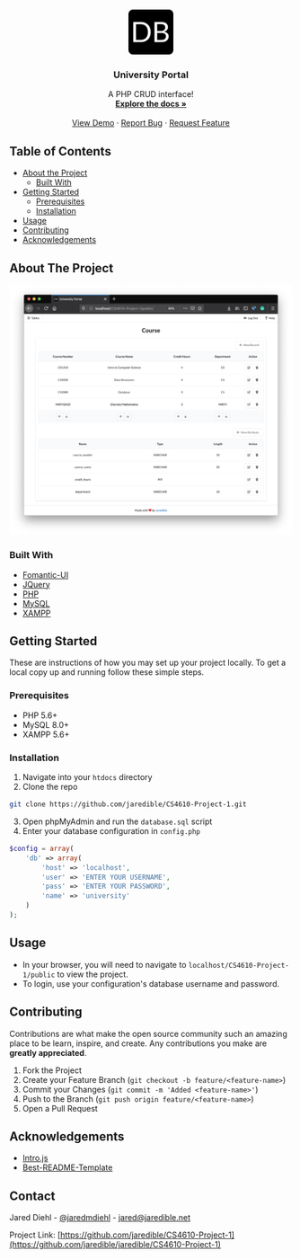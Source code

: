 <br>
<p align="center">
    <a href="https://github.com/othneildrew/Best-README-Template">
        <img src="public/img/logo.png" alt="Logo" width="80" height="80">
    </a>
    <h3 align="center">University Portal</h3>
    <p align="center">
        A PHP CRUD interface!
        <br>
        <a href="https://github.com/jaredible/CS4610-Project-1"><strong>Explore the docs &#187;</strong></a>
        <br>
        <br>
        <a href="https://umsl.jaredible.net/cs/4610/project/1">View Demo</a>
        &middot;
        <a href="https://github.com/jaredible/CS4610-Project-1/issues">Report Bug</a>
        &middot;
        <a href="https://github.com/jaredible/CS4610-Project-1/issues">Request Feature</a>
    </p>
</p>



## Table of Contents

* [About the Project](#about-the-project)
  * [Built With](#built-with)
* [Getting Started](#getting-started)
  * [Prerequisites](#prerequisites)
  * [Installation](#installation)
* [Usage](#usage)
* [Contributing](#contributing)
* [Acknowledgements](#acknowledgements)



## About The Project

[![University Portal][project-screenshot]](https://umsl.jaredible.net/cs/4610/project/1)

### Built With

* [Fomantic-UI](https://fomantic-ui.com/)
* [JQuery](https://jquery.com)
* [PHP](https://www.php.net/)
* [MySQL](https://www.mysql.com/)
* [XAMPP](https://www.apachefriends.org)



## Getting Started

These are instructions of how you may set up your project locally.
To get a local copy up and running follow these simple steps.

### Prerequisites

* PHP 5.6+
* MySQL 8.0+
* XAMPP 5.6+

### Installation

1. Navigate into your `htdocs` directory
2. Clone the repo
```sh
git clone https://github.com/jaredible/CS4610-Project-1.git
```
3. Open phpMyAdmin and run the `database.sql` script
4. Enter your database configuration in `config.php`
```PHP
$config = array(
    'db' => array(
        'host' => 'localhost',
        'user' => 'ENTER YOUR USERNAME',
        'pass' => 'ENTER YOUR PASSWORD',
        'name' => 'university'
    )
);
```



## Usage

- In your browser, you will need to navigate to `localhost/CS4610-Project-1/public` to view the project.
- To login, use your configuration's database username and password.



## Contributing

Contributions are what make the open source community such an amazing place to be learn, inspire, and create. Any contributions you make are **greatly appreciated**.

1. Fork the Project
2. Create your Feature Branch (`git checkout -b feature/<feature-name>`)
3. Commit your Changes (`git commit -m 'Added <feature-name>'`)
4. Push to the Branch (`git push origin feature/<feature-name>`)
5. Open a Pull Request



## Acknowledgements

* [Intro.js](https://introjs.com/)
* [Best-README-Template](https://github.com/othneildrew/Best-README-Template)



## Contact

Jared Diehl - [@jaredmdiehl](https://twitter.com/jaredmdiehl) - jared@jaredible.net

Project Link: [https://github.com/jaredible/CS4610-Project-1](https://github.com/jaredible/jaredible/CS4610-Project-1)



[project-screenshot]: images/screenshot.png

